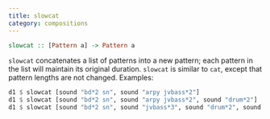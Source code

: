 ```yaml
---
title: slowcat
category: compositions
---
```


~~~~haskell
slowcat :: [Pattern a] -> Pattern a
~~~~

`slowcat` concatenates a list of patterns into a new pattern; each pattern in the list will maintain its 
original duration. `slowcat` is similar to `cat`, except that pattern lengths are not changed. Examples:

~~~~haskell
d1 $ slowcat [sound "bd*2 sn", sound "arpy jvbass*2"]
d1 $ slowcat [sound "bd*2 sn", sound "arpy jvbass*2", sound "drum*2"]
d1 $ slowcat [sound "bd*2 sn", sound "jvbass*3", sound "drum*2", sound "ht mt"]
~~~~
